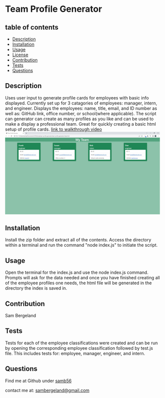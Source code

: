 # Team Profile Generator 
  ## table of contents
  - [Description](#description)
  - [Installation](#installation)
  - [Usage](#usage)
  - [License](#license)
  - [Contribution](#contribution)
  - [Tests](#tests)
  - [Questions](#questions)

  ## Description 
  Uses user input to generate profile cards for employees with basic info displayed. Currently set up for 3 catagories of employees: manager, intern, and engineer. Displays the employees: name, title, email, and ID number as well as: GitHub link, office number, or school(where applicable). The script can generator can create as many profiles as you like and can be used to make a display a professional team. Great for quickly creating a basic html setup of profile cards.
  [link to walkthrough video](https://vimeo.com/720586790/118724ff3d)
  ![Sample Screenshot of HTML Output!](screenshot.JPG)

  ## Installation 
  Install the zip folder and extract all of the contents. Access the directory within a terminal and run the command "node index.js" to initiate the script.

  ## Usage 
  Open the terminal for the index.js and use the node index.js command. Prompts will ask for the data needed and once you have finished creating all of the employee profiles one needs, the html file will be generated in the directory the index is saved in.

  

  ## Contribution 
  Sam Bergeland

  ## Tests 
  Tests for each of the employee classifications were created and can be run by opening the corresponding employee classification followed by test.js file. This includes tests for: employee, manager, engineer, and intern.
  

  ## Questions 
  Find me at Github under [samb56](https://github.com/samb56)

  contact me at:
  [sambergeland@gmail.com](mailto:sambergeland@gmail.com)
